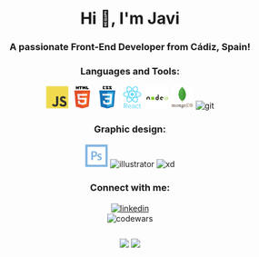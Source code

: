<h1 align="center">Hi 👋, I'm Javi</h1>
<h3 align="center">A passionate Front-End Developer from Cádiz, Spain!</h3>

<h3 align="center">Languages and Tools:</h3>
<p align="center">
<img src="https://raw.githubusercontent.com/devicons/devicon/master/icons/javascript/javascript-original.svg" alt="javascript" width="40" height="40"/>
<img src="https://raw.githubusercontent.com/devicons/devicon/master/icons/html5/html5-original-wordmark.svg" alt="html5" width="40" height="40"/>
<img src="https://raw.githubusercontent.com/devicons/devicon/master/icons/css3/css3-original-wordmark.svg" alt="css3" width="40" height="40"/>
<img src="https://raw.githubusercontent.com/devicons/devicon/master/icons/react/react-original-wordmark.svg" alt="react" width="40" height="40"/>
<img src="https://raw.githubusercontent.com/devicons/devicon/master/icons/nodejs/nodejs-original-wordmark.svg" alt="nodejs" width="40" height="40"/>
<img src="https://raw.githubusercontent.com/devicons/devicon/master/icons/mongodb/mongodb-original-wordmark.svg" alt="mongodb" width="40" height="40"/>
<img src="https://www.vectorlogo.zone/logos/git-scm/git-scm-icon.svg" alt="git" width="40" height="40"/> </p>
  
<h3 align="center">Graphic design:</h3>
<p align="center">
<img src="https://raw.githubusercontent.com/devicons/devicon/master/icons/photoshop/photoshop-line.svg" alt="photoshop" width="40" height="40"/>
<img src="https://www.vectorlogo.zone/logos/adobe_illustrator/adobe_illustrator-icon.svg" alt="illustrator" width="40" height="40"/>
<img src="https://cdn.worldvectorlogo.com/logos/adobe-xd.svg" alt="xd" width="40" height="40"/> 
</p>

<h3 align="center">Connect with me:</h3>
<p align="center">
<a href="https://www.linkedin.com/in/javier-lopez-diaz/" target="_blank"><img align="center" src="https://raw.githubusercontent.com/rahuldkjain/github-profile-readme-generator/master/src/images/icons/Social/linked-in-alt.svg" alt="linkedin" height="30" width="40" /></a>  <br/>
  <img align="center" src="https://www.codewars.com/users/JaviPitino/badges/small" alt="codewars" />
</p>



<h3 align="center"Stats:</h3>
<img align="center" src="https://github-readme-stats.vercel.app/api?username=JaviPitino&theme=monokai&hide_border=true&include_all_commits=true&count_private=true)"  height="200px" />

<img align="center" src="https://github-readme-stats.vercel.app/api/top-langs/?username=JaviPitino&theme=monokai&hide_border=true&include_all_commits=true&count_private=true&layout=compact)" height="200px" />



